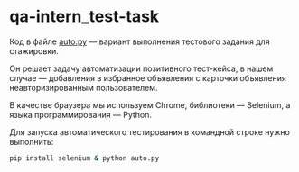 # qa-intern_test-task
Код в файле [auto.py](auto.py) — вариант выполнения тестового задания для стажировки.


Он решает задачу автоматизации позитивного тест-кейса, в нашем случае — добавления в избранное объявления с карточки объявления неавторизированным пользователем.


В качестве браузера мы используем Chrome, библиотеки — Selenium, а языка программирования — Python.


Для запуска автоматического тестирования в командной строке нужно выполнить:

```bash
pip install selenium & python auto.py
```